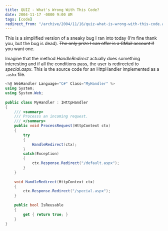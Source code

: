 ```yaml
---
title: QUIZ - What's Wrong With This Code?
date: 2004-11-17 -0800 9:00 AM
tags: [code]
redirect_from: "/archive/2004/11/16/quiz-what-is-wrong-with-this-code.aspx/"
---
```


This is a simplified version of a sneaky bug I ran into today (I’m fine
thank you, but the bug is dead). ~~The only prize I can offer is a GMail
account if you want one.~~

Imagine that the method *HandleRedirect* actually does something
interesting and if all the conditions pass, the user is redirected to
*special.aspx*. This is the source code for an HttpHandler implemented
as a `.ashx` file.

```csharp
<%@ WebHandler Language="C#" Class="MyHandler" %>
using System;
using System.Web;
 
public class MyHandler : IHttpHandler
{
    /// <summary>
    /// Processs an incoming request.
    /// </summary>
    public void ProcessRequest(HttpContext ctx)
    {
        try
        {
            HandleRedirect(ctx);
        }
        catch(Exception)
        {
            ctx.Response.Redirect("/default.aspx");
        }
    }
 
    void HandleRedirect(HttpContext ctx)
    {
        ctx.Response.Redirect("/special.aspx");
    }
 
    public bool IsReusable
    {
        get { return true; }
    }
}
```

